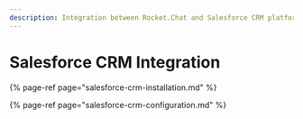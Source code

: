 ```yaml
---
description: Integration between Rocket.Chat and Salesforce CRM platform.
---
```


# Salesforce CRM Integration



{% page-ref page="salesforce-crm-installation.md" %}

{% page-ref page="salesforce-crm-configuration.md" %}



